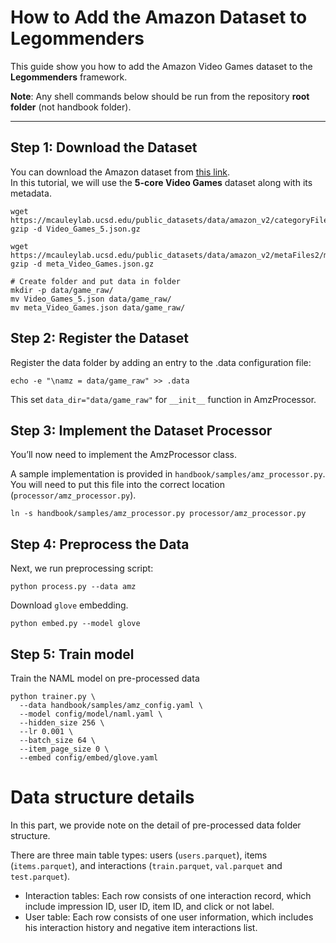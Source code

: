 
# How to Add the Amazon Dataset to Legommenders

This guide show you how to add the Amazon Video Games dataset to the **Legommenders** framework.

**Note**: Any shell commands below should be run from the repository **root folder** (not handbook folder).

---

## Step 1: Download the Dataset

You can download the Amazon dataset from [this link](https://cseweb.ucsd.edu/~jmcauley/datasets/amazon_v2/).  
In this tutorial, we will use the **5-core Video Games** dataset along with its metadata.


```shell
wget https://mcauleylab.ucsd.edu/public_datasets/data/amazon_v2/categoryFilesSmall/Video_Games_5.json.gz
gzip -d Video_Games_5.json.gz

wget https://mcauleylab.ucsd.edu/public_datasets/data/amazon_v2/metaFiles2/meta_Video_Games.json.gz
gzip -d meta_Video_Games.json.gz  

# Create folder and put data in folder
mkdir -p data/game_raw/
mv Video_Games_5.json data/game_raw/
mv meta_Video_Games.json data/game_raw/
```

## Step 2: Register the Dataset

Register the data folder by adding an entry to the .data configuration file:

```shell
echo -e "\namz = data/game_raw" >> .data
```

This set `data_dir="data/game_raw"` for `__init__` function in AmzProcessor.

## Step 3: Implement the Dataset Processor
You’ll now need to implement the AmzProcessor class.

A sample implementation is provided in `handbook/samples/amz_processor.py`.
You will need to put this file into the correct location (`processor/amz_processor.py`).

```shell
ln -s handbook/samples/amz_processor.py processor/amz_processor.py
```

## Step 4: Preprocess the Data
Next, we run preprocessing script:
```shell
python process.py --data amz
```

Download `glove` embedding.
```shell
python embed.py --model glove
```

## Step 5: Train model
Train the NAML model on pre-processed data
```shell
python trainer.py \
  --data handbook/samples/amz_config.yaml \
  --model config/model/naml.yaml \
  --hidden_size 256 \
  --lr 0.001 \
  --batch_size 64 \
  --item_page_size 0 \
  --embed config/embed/glove.yaml
```


# Data structure details
In this part, we provide note on the detail of pre-processed data folder structure.

There are three main table types: users (`users.parquet`), items (`items.parquet`), and interactions (`train.parquet`, `val.parquet` and `test.parquet`).

- Interaction tables: Each row consists of one interaction record, which include impression ID, user ID, item ID, and click or not label.
- User table: Each row consists of one user information, which includes his interaction history and negative item interactions list.
